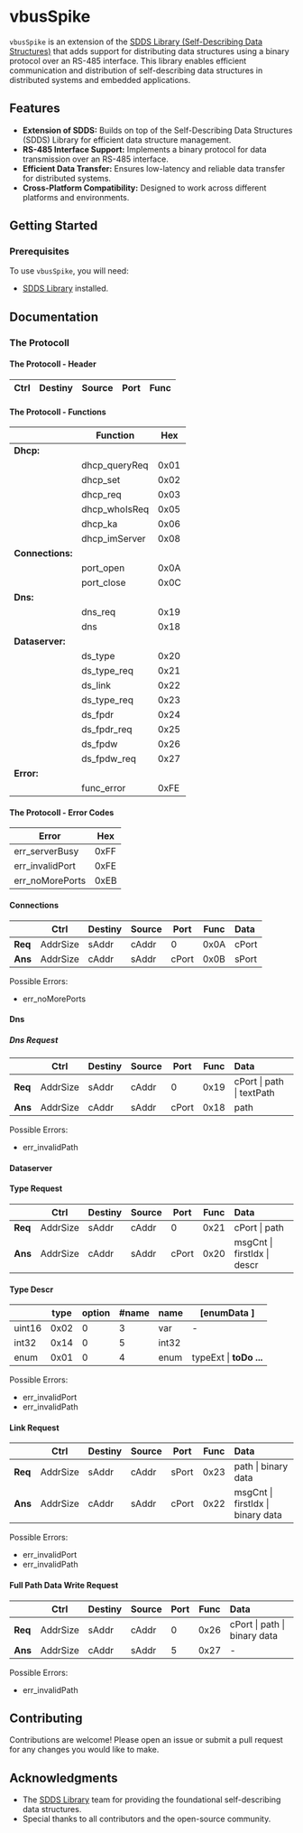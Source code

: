 # vbusSpike

`vbusSpike` is an extension of the [SDDS Library (Self-Describing Data Structures)](https://github.com/SDDS/sdds) that adds support for distributing data structures using a binary protocol over an RS-485 interface. This library enables efficient communication and distribution of self-describing data structures in distributed systems and embedded applications.

## Features

- **Extension of SDDS:** Builds on top of the Self-Describing Data Structures (SDDS) Library for efficient data structure management.
- **RS-485 Interface Support:** Implements a binary protocol for data transmission over an RS-485 interface.
- **Efficient Data Transfer:** Ensures low-latency and reliable data transfer for distributed systems.
- **Cross-Platform Compatibility:** Designed to work across different platforms and environments.

## Getting Started

### Prerequisites

To use `vbusSpike`, you will need:
- [SDDS Library](https://github.com/mLamneck/SDDS) installed.


## Documentation

### The Protocoll

#### The Protocoll - Header

| Ctrl		| Destiny | Source       	| Port  	| Func |
|----------	|-----------------	|------	| -| -

#### The Protocoll - Functions


|			| Function        	| Hex  	|
|----------	|-----------------	|------	|
|<b>Dhcp: 				 				|
|			| dhcp_queryReq   	| 0x01 	|
|			| dhcp_set		  	| 0x02 	|
|			| dhcp_req		  	| 0x03 	|
|			| dhcp_whoIsReq	  	| 0x05 	|
|			| dhcp_ka		  	| 0x06 	|
|			| dhcp_imServer   	| 0x08 	|
|<b>Connections:					 	|
|			| port_open		  	| 0x0A 	|
|			| port_close	  	| 0x0C 	|
|<b>Dns:				 				|
|			| dns_req		  	| 0x19 	|
|			| dns			  	| 0x18 	|
|<b>Dataserver:				 			|	
|			| ds_type			| 0x20 	|
|			| ds_type_req		| 0x21 	|
|			| ds_link			| 0x22 	|
|			| ds_type_req		| 0x23 	|
|			| ds_fpdr			| 0x24 	|
|			| ds_fpdr_req		| 0x25 	|
|			| ds_fpdw			| 0x26 	|
|			| ds_fpdw_req		| 0x27 	|
|<b>Error:				 			|	
|			| func_error		| 0xFE 	|


#### The Protocoll - Error Codes


| Error	        	| Hex  	|
|------------------	|------	|
| err_serverBusy	| 0xFF 	|
| err_invalidPort	| 0xFE 	|
| err_noMorePorts 	| 0xEB	|

#### Connections

|				| Ctrl		| Destiny 	| Source    | Port 	| Func 	| Data		|
|-				| -			|- 		  	| -			| -		| -		| :- 		|
|<b>Req 		| AddrSize	| sAddr 	| cAddr		| 0		| 0x0A	| cPort	 	|
|<b>Ans 		| AddrSize	| cAddr 	| sAddr		| cPort	| 0x0B	| sPort		|

Possible Errors:
* err_noMorePorts

#### Dns

##### Dns Request
|				| Ctrl		| Destiny 	| Source    | Port 	| Func 	| Data								|
|-				| -			|- 		  	| -			| -		| -		| :- 								|
|<b>Req 		| AddrSize	| sAddr 	| cAddr		| 0		| 0x19	| cPort \| path 	\| textPath  	|
|<b>Ans 		| AddrSize	| cAddr 	| sAddr		| cPort	| 0x18	| path 								|

Possible Errors:
* err_invalidPath

#### Dataserver

#### Type Request

|				| Ctrl		| Destiny 	| Source    | Port 	| Func 	| Data								|
|-				| -			|- 		  	| -			| -		| -		| :- 								|
|<b>Req 		| AddrSize	| sAddr 	| cAddr		| 0		| 0x21	| cPort \| path		 				|
|<b>Ans 		| AddrSize	| cAddr 	| sAddr		| cPort	| 0x20	| msgCnt \| firstIdx \| descr 		|

#### Type Descr

|				| type		| option 	| #name 	| name 	| [enumData ]								|
|-				| -			|- 		  	| -		  	| -		|	-										|
| uint16		| 0x02		| 0 		| 3			| var	|	-										|
| int32			| 0x14		| 0 		| 5			| int32	|											|
| enum			| 0x01		| 0 		| 4			| enum	| typeExt \| <b>toDo ...					|


Possible Errors:
* err_invalidPort
* err_invalidPath

#### Link Request

|				| Ctrl		| Destiny 	| Source    | Port 	| Func 	| Data								|
|-				| -			|- 		  	| -			| -		| -		| :- 								|
|<b>Req 		| AddrSize	| sAddr 	| cAddr		| sPort	| 0x23	| path 	\| binary data 				|
|<b>Ans 		| AddrSize	| cAddr 	| sAddr		| cPort	| 0x22	| msgCnt \| firstIdx \| binary data |

Possible Errors:
* err_invalidPort
* err_invalidPath

#### Full Path Data Write Request

|			| Ctrl		| Destiny 	| Source    | Port 	| Func 	| 		 	Data					|
|-			| -			|- 		  	| -			| -		| -		| :- 								|
|<b>Req 	| AddrSize	| sAddr 	| cAddr		|0		| 0x26	| cPort \| path 	\| binary data 	|
|<b>Ans 	| AddrSize	| cAddr 	| sAddr		|5		| 0x27	| -									|		

Possible Errors:
* err_invalidPath



## Contributing

Contributions are welcome! Please open an issue or submit a pull request for any changes you would like to make.

## Acknowledgments

- The [SDDS Library](https://github.com/SDDS/sdds) team for providing the foundational self-describing data structures.
- Special thanks to all contributors and the open-source community.
